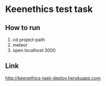 # Keenethics test task

## How to run
1. cd project-path
2. meteor
3. open localhost:3000

## Link
http://keenethics-task-deploy.herokuapp.com

